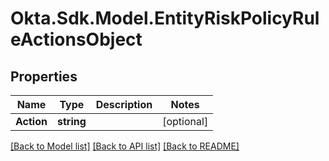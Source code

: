 # Okta.Sdk.Model.EntityRiskPolicyRuleActionsObject

## Properties

Name | Type | Description | Notes
------------ | ------------- | ------------- | -------------
**Action** | **string** |  | [optional] 

[[Back to Model list]](../README.md#documentation-for-models) [[Back to API list]](../README.md#documentation-for-api-endpoints) [[Back to README]](../README.md)

